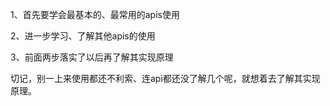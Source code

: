 1、首先要学会最基本的、最常用的apis使用



2、进一步学习、了解其他apis的使用



3、前面两步落实了以后再了解其实现原理

切记，别一上来使用都还不利索、连api都还没了解几个呢，就想着去了解其实现原理。
